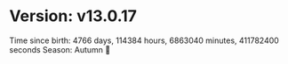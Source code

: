 # Version: v13.0.17
Time since birth: 4766 days, 114384 hours, 6863040 minutes, 411782400 seconds
Season: Autumn 🍁
